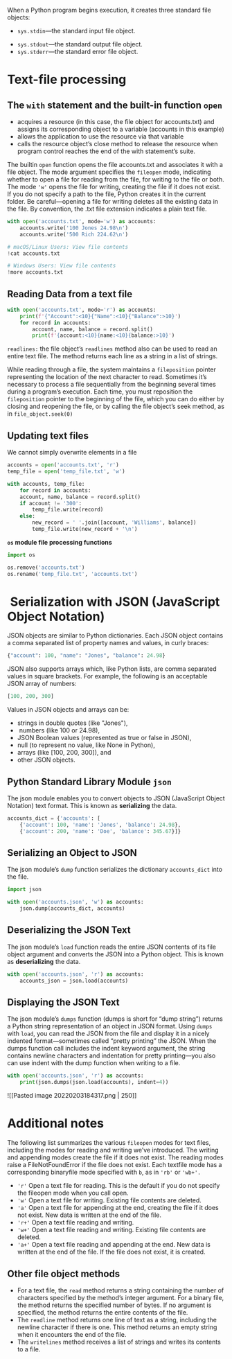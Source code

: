 When a Python program begins execution, it creates three standard file objects:
- `sys.stdin`—the standard input file object.
* `sys.stdout`—the standard output file object.
* `sys.stderr`—the standard error file object.

# Text-file processing
## The `with` statement and the built-in function `open`
* acquires a resource (in this case, the file object for accounts.txt) and assigns its corresponding object to a variable (accounts in this example)
* allows the application to use the resource via that variable
* calls the resource object’s close method to release the resource when program control reaches the end of the with statement’s suite.

The builtin `open` function opens the file accounts.txt and associates it with a file object. The mode argument specifies the `fileopen` mode, indicating whether to open a file for reading from the file, for writing to the file or both. 
The mode `'w'` opens the file for writing, creating the file if it does not exist. If you do not specify a path to the file, Python creates it in the current folder. Be careful—opening a file for writing deletes all the existing data in the file. By convention, the .txt file extension indicates a plain text file.

```python
with open('accounts.txt', mode='w') as accounts:
	accounts.write('100 Jones 24.98\n')
	accounts.write('500 Rich 224.62\n')

# macOS/Linux Users: View file contents
!cat accounts.txt

# Windows Users: View file contents
!more accounts.txt
```

## Reading Data from a text file
```python
with open('accounts.txt', mode='r') as accounts:
	print(f'{"Account":<10}{"Name":<10}{"Balance":>10}')
	for record in accounts:
		account, name, balance = record.split()
		print(f'{account:<10}{name:<10}{balance:>10}')
```

`readlines:` the file object’s `readlines` method also can be used to read an entire text file. The method returns each line as a string in a list of strings.

While reading through a file, the system maintains a `fileposition` pointer representing the location of the next character to read. 
Sometimes it’s necessary to process a file sequentially from the beginning several times during a program’s execution. 
Each time, you must reposition the `fileposition` pointer to the beginning of the file, which you can do either by closing and reopening the file, or by calling the file object’s seek method, as in `file_object.seek(0)`

## Updating text files
We cannot simply overwrite elements in a file

```python
accounts = open('accounts.txt', 'r')
temp_file = open('temp_file.txt', 'w')

with accounts, temp_file:
	for record in accounts:
	account, name, balance = record.split()
	if account != '300':
		temp_file.write(record)
	else:
		new_record = ' '.join([account, 'Williams', balance])
		temp_file.write(new_record + '\n')
```

**`os` module file processing functions**
```python
import os

os.remove('accounts.txt')
os.rename('temp_file.txt', 'accounts.txt')
```

#  Serialization with JSON (JavaScript Object Notation)
JSON objects are similar to Python dictionaries. Each JSON object contains a comma separated list of property names and values, in curly braces:
```python
{"account": 100, "name": "Jones", "balance": 24.98}
```
JSON also supports arrays which, like Python lists, are comma separated values in square brackets. 
For example, the following is an acceptable JSON array of numbers:
```python
[100, 200, 300]
```
Values in JSON objects and arrays can be:
* strings in double quotes (like "Jones"),
*  numbers (like 100 or 24.98),
* JSON Boolean values (represented as true or false in JSON),
* null (to represent no value, like None in Python),
* arrays (like [100, 200, 300]), and
* other JSON objects.

## Python Standard Library Module `json`
The json module enables you to convert objects to JSON (JavaScript Object Notation) text format. This is known as **serializing** the data.
```python
accounts_dict = {'accounts': [
	{'account': 100, 'name': 'Jones', 'balance': 24.98},
	{'account': 200, 'name': 'Doe', 'balance': 345.67}]}
```

## Serializing an Object to JSON
The json module’s `dump` function serializes the dictionary `accounts_dict` into the file.
```python
import json

with open('accounts.json', 'w') as accounts:
	json.dump(accounts_dict, accounts)
```

## Deserializing the JSON Text
The json module’s `load` function reads the entire JSON contents of its file object argument and converts the JSON into a Python object. This is known as **deserializing** the data.
```python
with open('accounts.json', 'r') as accounts:
	accounts_json = json.load(accounts)
```

## Displaying the JSON Text
The json module’s `dumps` function (dumps is short for “dump string”) returns a Python string representation of an object in JSON format. Using `dumps` with `load`, you can read the JSON from the file and display it in a nicely indented format—sometimes called “pretty printing” the JSON. When the dumps function call includes the indent keyword argument, the string contains newline characters and indentation for pretty printing—you also can use indent with the dump function when writing to a file.
```python
with open('accounts.json', 'r') as accounts:
	print(json.dumps(json.load(accounts), indent=4))
```
![[Pasted image 20220203184317.png | 250]]

# Additional notes
The following list summarizes the various `fileopen`  modes for text files, including the modes for reading and writing we’ve introduced. The writing and appending modes  create the file if it does not exist. The reading modes raise a FileNotFoundError if the file does not exist. Each textfile mode has a corresponding binaryfile mode specified with `b`, as in `'rb'` or `'wb+'.`
* `'r'` Open a text file for reading. This is the default if you do not specify the fileopen mode when you call open.
* `'w'` Open a text file for writing. Existing file contents are deleted.
* `'a'` Open a text file for appending at the end, creating the file if it does not exist. New data is written at the end of the file.
* `'r+'` Open a text file reading and writing.
* `'w+'` Open a text file reading and writing. Existing file contents are deleted.
* `'a+'` Open a text file reading and appending at the end. New data is written at the end of the file. If the file does not exist, it is created.
## Other file object methods
* For a text file, the `read` method returns a string containing the number of characters specified by the method’s integer argument. For a binary file, the method returns the specified number of bytes. If no argument is specified, the method returns the entire contents of the file.
* The `readline` method returns one line of text as a string, including the newline character if there is one. This method returns an empty string when it encounters the end of the file.
* The `writelines` method receives a list of strings and writes its contents to a file.
